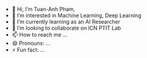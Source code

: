 - 👋 Hi, I’m Tuan-Anh Pham,
- 👀 I’m interested in Machine Learning, Deep Learning
- 🌱 I’m currently learning as an AI Researcher
- 💞️ I’m looking to collaborate on ICN PTIT Lab 
- 📫 How to reach me ...
- 😄 Pronouns: ...
- ⚡ Fun fact: ...

<!---
tanhaien/tanhaien is a ✨ special ✨ repository because its `README.md` (this file) appears on your GitHub profile.
You can click the Preview link to take a look at your changes.
--->
